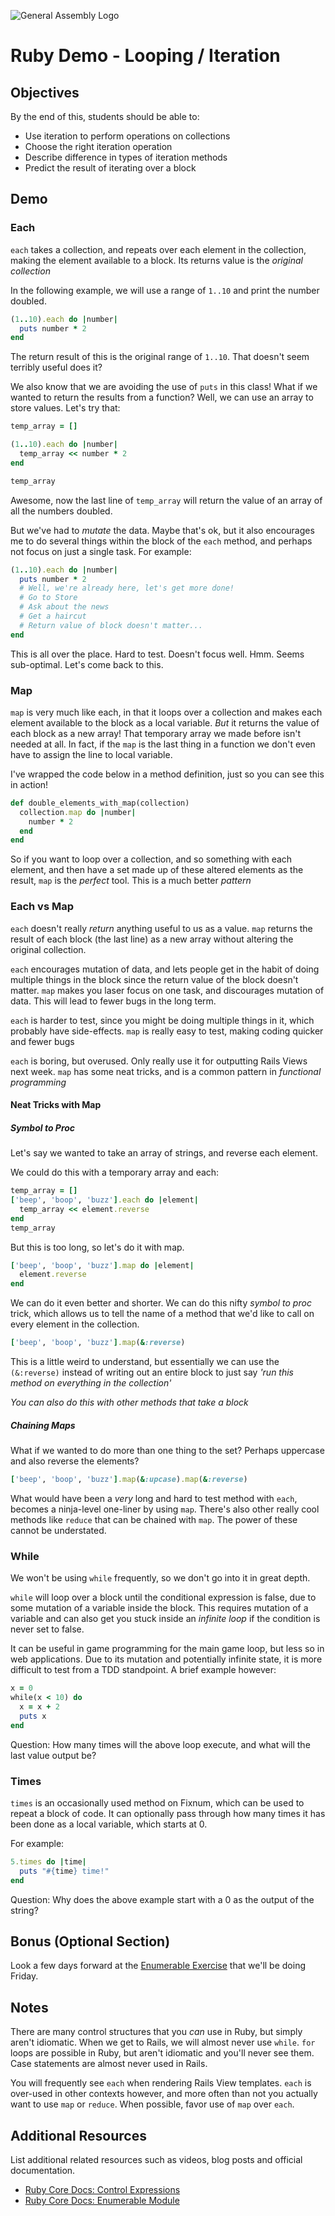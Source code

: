 ![General Assembly Logo](http://i.imgur.com/ke8USTq.png)

# Ruby Demo - Looping / Iteration

## Objectives

By the end of this, students should be able to:

- Use iteration to perform operations on collections
- Choose the right iteration operation
- Describe difference in types of iteration methods
- Predict the result of iterating over a block

## Demo

### Each

`each` takes a collection, and repeats over each element in the collection, making the element available to a block. Its returns value is the *original collection*

In the following example, we will use a range of `1..10` and print the number doubled.

```ruby
(1..10).each do |number|
  puts number * 2
end
```

The return result of this is the original range of `1..10`. That doesn't seem terribly useful does it?

We also know that we are avoiding the use of `puts` in this class! What if we wanted to return the results from a function? Well, we can use an array to store values. Let's try that:

```ruby
temp_array = []

(1..10).each do |number|
  temp_array << number * 2
end

temp_array
```

Awesome, now the last line of `temp_array` will return the value of an array of all the numbers doubled.

But we've had to *mutate* the data. Maybe that's ok, but it also encourages me to do several things within the block of the `each` method, and perhaps not focus on just a single task. For example:

```ruby
(1..10).each do |number|
  puts number * 2
  # Well, we're already here, let's get more done!
  # Go to Store
  # Ask about the news
  # Get a haircut
  # Return value of block doesn't matter...
end
```

This is all over the place. Hard to test. Doesn't focus well. Hmm. Seems sub-optimal. Let's come back to this.

### Map

`map` is very much like each, in that it loops over a collection and makes each element available to the block as a local variable. *But* it returns the value of each block as a new array! That temporary array we made before isn't needed at all. In fact, if the `map` is the last thing in a function we don't even have to assign the line to local variable.

I've wrapped the code below in a method definition, just so you can see this in action!

```ruby
def double_elements_with_map(collection)
  collection.map do |number|
    number * 2
  end
end
```

So if you want to loop over a collection, and so something with each element, and then have a set made up of these altered elements as the result, `map` is the *perfect* tool. This is a much better *pattern*

### Each vs Map

`each` doesn't really *return* anything useful to us as a value.
`map` returns the result of each block (the last line) as a new array without altering the original collection.

`each` encourages mutation of data, and lets people get in the habit of doing multiple things in the block since the return value of the block doesn't matter.
`map` makes you laser focus on one task, and discourages mutation of data. This will lead to fewer bugs in the long term.

`each` is harder to test, since you might be doing multiple things in it, which probably have side-effects.
`map` is really easy to test, making coding quicker and fewer bugs

`each` is boring, but overused. Only really use it for outputting Rails Views next week.
`map` has some neat tricks, and is a common pattern in *functional programming*

#### Neat Tricks with Map

##### Symbol to Proc

Let's say we wanted to take an array of strings, and reverse each element.

We could do this with a temporary array and each:

```ruby
temp_array = []
['beep', 'boop', 'buzz'].each do |element|
  temp_array << element.reverse
end
temp_array
```

But this is too long, so let's do it with map.
```ruby
['beep', 'boop', 'buzz'].map do |element|
  element.reverse
end
```

We can do it even better and shorter. We can do this nifty *symbol to proc* trick, which allows us to tell the name of a method that we'd like to call on every element in the collection.

```ruby
['beep', 'boop', 'buzz'].map(&:reverse)
```

This is a little weird to understand, but essentially we can use the `(&:reverse)` instead of writing out an entire block to just say *'run this method on everything in the collection'*

*You can also do this with other methods that take a block*

##### Chaining Maps

What if we wanted to do more than one thing to the set? Perhaps uppercase and also reverse the elements?

```ruby
['beep', 'boop', 'buzz'].map(&:upcase).map(&:reverse)
```

What would have been a *very* long and hard to test method with `each`, becomes a ninja-level one-liner by using `map`. There's also other really cool methods like `reduce` that can be chained with `map`. The power of these cannot be understated.

### While

We won't be using `while` frequently, so we don't go into it in great depth.

`while` will loop over a block until the conditional expression is false, due to some mutation of a variable inside the block. This requires mutation of a variable and can also get you stuck inside an *infinite loop* if the condition is never set to false.

It can be useful in game programming for the main game loop, but less so in web applications. Due to its mutation and potentially infinite state, it is more difficult to test from a TDD standpoint. A brief example however:

```ruby
x = 0
while(x < 10) do
  x = x + 2
  puts x
end
```

Question: How many times will the above loop execute, and what will the last value output be?

### Times

`times` is an occasionally used method on Fixnum, which can be used to repeat a block of code. It can optionally pass through how many times it has been done as a local variable, which starts at 0.

For example:

```ruby
5.times do |time|
  puts "#{time} time!"
end
```

Question: Why does the above example start with a 0 as the output of the string?

## Bonus (Optional Section)

Look a few days forward at the [Enumerable Exercise](https://github.com/ga-wdi-boston/wdi_10_ruby_enumerable) that we'll be doing Friday.

## Notes

There are many control structures that you *can* use in Ruby, but simply aren't idiomatic. When we get to Rails, we will almost never use `while`. `for` loops are possible in Ruby, but aren't idiomatic and you'll never see them. Case statements are almost never used in Rails.

You will frequently see `each` when rendering Rails View templates. `each` is over-used in other contexts however, and more often than not you actually want to use `map` or `reduce`. When possible, favor use of `map` over `each`.

## Additional Resources

List additional related resources such as videos, blog posts and official documentation.

- [Ruby Core Docs: Control Expressions](http://ruby-doc.org/core-2.2.0/doc/syntax/control_expressions_rdoc.html)
- [Ruby Core Docs: Enumerable Module](http://ruby-doc.org/core-2.2.0/Enumerable.html)
